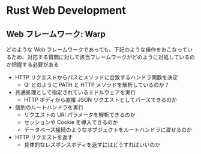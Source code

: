 # Rust Web Development

## Web フレームワーク: Warp

どのような Web フレームワークであっても、下記のような操作をおこなっているため、対応する質問に対して該当フレームワークがどのように対処しているのか把握する必要がある

- HTTP リクエストからパスとメソッドに合致するハンドラ関数を決定
  - Q: どのように PATH と HTTP メソッドを解析しているのか？
- 共通処理として指定されているミドルウェアを実行
  - HTTP ボディから直接 JSON リクエストとしてパースできるのか
- 個別のルートハンドラを実行
  - リクエストの URI パラメータを解析できるのか
  - セッションや Cookie を導入できるのか
  - データベース接続のようなオブジェクトをルートハンドラに渡せるのか
- HTTP リクエストを返す
  - 具体的なレスポンスボディを返すにはどうすればいいのか
